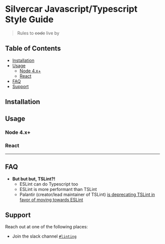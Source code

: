 # Silvercar Javascript/Typescript Style Guide <!-- omit in toc -->

> Rules to ~~code~~ live by

## Table of Contents <!-- omit in toc -->
- [Installation](#installation)
- [Usage](#usage)
  - [Node 4.x+](#node-4x)
  - [React](#react)
- [FAQ](#faq)
- [Support](#support)

## Installation


## Usage

### Node 4.x+

### React

---

## FAQ

- **But but but, TSLint?!**
    - ESLint can do Typescript too
    - ESLint is more performant than TSLint
    - Palantir (creator/lead maintainer of TSLint) [is deprecating TSLint in favor of moving towards ESLint](https://medium.com/palantir/tslint-in-2019-1a144c2317a9)

## Support

Reach out at one of the following places:

- Join the slack channel [`#linting`](https://silvercar.slack.com/app_redirect?channel=linting)


